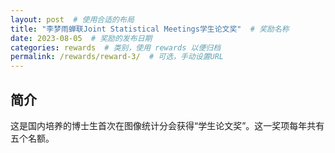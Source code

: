 ```yaml
---
layout: post  # 使用合适的布局
title: "李梦雨蝉联Joint Statistical Meetings学生论文奖"  # 奖励名称
date: 2023-08-05  # 奖励的发布日期
categories: rewards  # 类别，使用 rewards 以便归档
permalink: /rewards/reward-3/  # 可选，手动设置URL
---
```


## 简介
这是国内培养的博士生首次在图像统计分会获得“学生论文奖”。这一奖项每年共有五个名额。